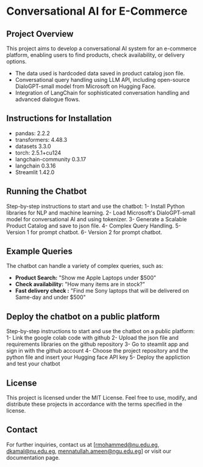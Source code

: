 # Conversational AI for E-Commerce

## Project Overview

This project aims to develop a conversational AI system for an e-commerce platform, enabling users to find products, check availability, or delivery options.
- The data used is hardcoded data saved in product catalog json file.
- Conversational query handling using LLM API, including open-source DialoGPT-small model from Microsoft on Hugging Face.
- Integration of LangChain for sophisticated conversation handling and advanced dialogue flows.

## Instructions for Installation

- pandas: 2.2.2 
- transformers: 4.48.3
- datasets 3.3.0
- torch: 2.5.1+cu124
- langchain-community 0.3.17
- langchain 0.3.16
- Streamlit 1.42.0

## Running the Chatbot

Step-by-step instructions to start and use the chatbot:
1- Install Python libraries for NLP and machine learning.
2- Load Microsoft's DialoGPT-small model for conversational AI and using tokenizer.
3- Generate a Scalable Product Catalog and save to json file.
4- Complex Query Handling.
5- Version 1 for prompt chatbot.
6- Version 2 for prompt chatbot.

## Example Queries

The chatbot can handle a variety of complex queries, such as:
- **Product Search:** "Show me Apple Laptops under $500"
- **Check availability:** "How many items are in stock?"
- **Fast delivery check :** "Find me Sony laptops that will be delivered on Same-day and under $500"

## Deploy the chatbot on a public platform

Step-by-step instructions to start and use the chatbot on a public platform:
1- Link the google colab code with github 
2- Upload the json file and requirements libraries on the github repository 
3- Go to steamlit app and sign in with the github account
4- Choose the project repository and the python file and insert your Hugging face API key
5- Deploy the appliction and test your chatbot

## License

This project is licensed under the MIT License. Feel free to use, modify, and distribute these projects in accordance with the terms specified in the license.

## Contact

For further inquiries, contact us at [rmohammed@nu.edu.eg, dkamal@nu.edu.eg, mennatullah.ameen@ngu.edu.eg] or visit our documentation page.

